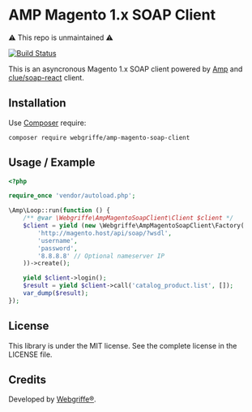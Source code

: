 AMP Magento 1.x SOAP Client
=============================


⚠️ This repo is unmaintained ⚠️

[![Build Status](https://travis-ci.org/webgriffe/amp-magento-soap-client.svg?branch=master)](https://travis-ci.org/webgriffe/amp-magento-soap-client)

This is an asyncronous Magento 1.x SOAP client powered by [Amp](https://amphp.org/) and [clue/soap-react](https://github.com/clue/php-soap-react) client.

Installation
------------

Use [Composer](https://getcomposer.org/) require:

	composer require webgriffe/amp-magento-soap-client
	
Usage / Example
---------------

```php
<?php

require_once 'vendor/autoload.php';

\Amp\Loop::run(function () {
    /** @var \Webgriffe\AmpMagentoSoapClient\Client $client */
    $client = yield (new \Webgriffe\AmpMagentoSoapClient\Factory(
        'http://magento.host/api/soap/?wsdl',
        'username',
        'password',
        '8.8.8.8' // Optional nameserver IP
    ))->create();

    yield $client->login();
    $result = yield $client->call('catalog_product.list', []);
    var_dump($result);
});

```

License
-------

This library is under the MIT license. See the complete license in the LICENSE file.

Credits
-------
Developed by [Webgriffe®](http://www.webgriffe.com/).
